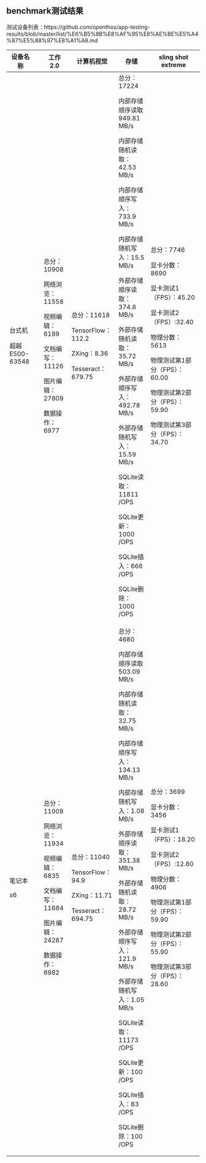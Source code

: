## benchmark测试结果
<p>
测试设备列表：https://github.com/openthos/app-testing-results/blob/master/list/%E6%B5%8B%E8%AF%95%E8%AE%BE%E5%A4%87%E5%88%97%E8%A1%A8.md

|设备名称||工作2.0|计算机视觉|存储|sling shot extreme|
|-----|-----|-----|-----|-----|-----|
|台式机<p>超越E500-63548||总分：10908<p>网络浏览：11558<p>视频编辑：6189<p>文档编写：11126<p>图片编辑：27809<p>数据操作：6977|总分：11618<p>TensorFlow：112.2<p>ZXing：8.36<p>Tesseract：679.75|总分：17224<p>内部存储顺序读取949.81 MB/s<p>内部存储随机读取：42.53 MB/s<p>内部存储顺序写入：733.9 MB/s<p>内部存储随机写入：15.5 MB/s<p>外部存储顺序读取：374.8 MB/s<p>外部存储随机读取：35.72 MB/s<p>外部存储顺序写入：492.78 MB/s<p>外部存储随机写入：15.59 MB/s<p>SQLite读取：11811 /OPS<p>SQLite更新：1000 /OPS<p>SQLite插入：666 /OPS<p>SQLite删除：1000 /OPS|总分：7746<p>显卡分数：8690<p>显卡测试1（FPS）：45.20<p>显卡测试2（FPS）:32.40<p>物理分数：5613<p>物理测试第1部分（FPS）：60.00<p>物理测试第2部分（FPS）：59.90<p>物理测试第3部分（FPS）：34.70|
 |笔记本<p>s6||总分：11008<p>网络浏览：11934<p>视频编辑：6835<p>文档编写：11684<p>图片编辑：24287<p>数据操作：6982|总分：11040<p>TensorFlow：94.9<p>ZXing：11.71<p>Tesseract：694.75|总分：4680<p>内部存储顺序读取503.09 MB/s<p>内部存储随机读取：32.75 MB/s<p>内部存储顺序写入：134.13 MB/s<p>内部存储随机写入：1.08 MB/s<p>外部存储顺序读取：351.38 MB/s<p>外部存储随机读取： 28.72 MB/s<p>外部存储顺序写入：121.9 MB/s<p>外部存储随机写入：1.05 MB/s<p>SQLite读取：11173 /OPS<p>SQLite更新：100 /OPS<p>SQLite插入：83 /OPS<p>SQLite删除：100 /OPS|总分：3699<p>显卡分数：3456<p>显卡测试1（FPS）：18.20<p>显卡测试2（FPS）:12.80<p>物理分数：4906<p>物理测试第1部分（FPS）：59.90<p>物理测试第2部分（FPS）：55.90<p>物理测试第3部分（FPS）：28.60|
